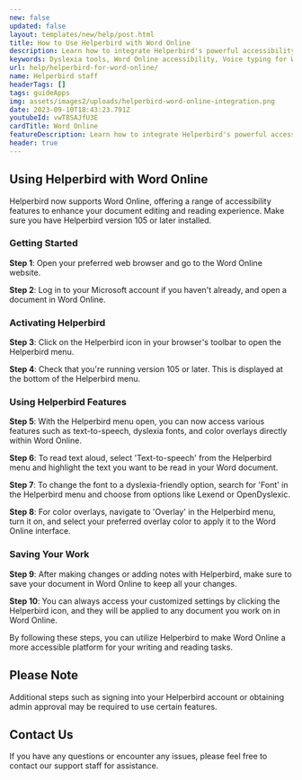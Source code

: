 ```yaml
---
new: false
updated: false
layout: templates/new/help/post.html
title: How to Use Helperbird with Word Online
description: Learn how to integrate Helperbird's powerful accessibility tools with Word Online to make document editing and reading more accessible.
keywords: Dyslexia tools, Word Online accessibility, Voice typing for Word, Text to speech for Word, Dyslexia fonts for Word, Helperbird for Edge, Helperbird for Firefox, Helperbird for Chrome, Lexend for Word, OpenDyslexic for Word
url: help/helperbird-for-word-online/
name: Helperbird staff
headerTags: []
tags: guideApps
img: assets/images2/uploads/helperbird-word-online-integration.png
date: 2023-09-10T18:43:23.791Z
youtubeId: vwT8SAJfU3E
cardTitle: Word Online
featureDescription: Learn how to integrate Helperbird's powerful accessibility tools with Word Online. Our step-by-step guide makes it easy to enhance your document editing and reading experience, with features like dyslexia fonts, text to speech, and more.
header: true
---
```


## Using Helperbird with Word Online

Helperbird now supports Word Online, offering a range of accessibility features to enhance your document editing and reading experience. Make sure you have Helperbird version 105 or later installed.

### Getting Started

**Step 1**: Open your preferred web browser and go to the Word Online website.

**Step 2**: Log in to your Microsoft account if you haven't already, and open a document in Word Online.

### Activating Helperbird

**Step 3**: Click on the Helperbird icon in your browser's toolbar to open the Helperbird menu.

**Step 4**: Check that you're running version 105 or later. This is displayed at the bottom of the Helperbird menu.

### Using Helperbird Features

**Step 5**: With the Helperbird menu open, you can now access various features such as text-to-speech, dyslexia fonts, and color overlays directly within Word Online.

**Step 6**: To read text aloud, select 'Text-to-speech' from the Helperbird menu and highlight the text you want to be read in your Word document.

**Step 7**: To change the font to a dyslexia-friendly option, search for 'Font' in the Helperbird menu and choose from options like Lexend or OpenDyslexic.

**Step 8**: For color overlays, navigate to 'Overlay' in the Helperbird menu, turn it on, and select your preferred overlay color to apply it to the Word Online interface.

### Saving Your Work

**Step 9**: After making changes or adding notes with Helperbird, make sure to save your document in Word Online to keep all your changes.

**Step 10**: You can always access your customized settings by clicking the Helperbird icon, and they will be applied to any document you work on in Word Online.

By following these steps, you can utilize Helperbird to make Word Online a more accessible platform for your writing and reading tasks.


## Please Note

Additional steps such as signing into your Helperbird account or obtaining admin approval may be required to use certain features.



## Contact Us

If you have any questions or encounter any issues, please feel free to contact our support staff for assistance.
